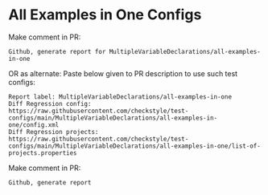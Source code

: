 # All Examples in One Configs
Make comment in PR:
```
Github, generate report for MultipleVariableDeclarations/all-examples-in-one
```
OR as alternate:
Paste below given to PR description to use such test configs:
```
Report label: MultipleVariableDeclarations/all-examples-in-one
Diff Regression config: https://raw.githubusercontent.com/checkstyle/test-configs/main/MultipleVariableDeclarations/all-examples-in-one/config.xml
Diff Regression projects: https://raw.githubusercontent.com/checkstyle/test-configs/main/MultipleVariableDeclarations/all-examples-in-one/list-of-projects.properties
```
Make comment in PR:
```
Github, generate report
```
